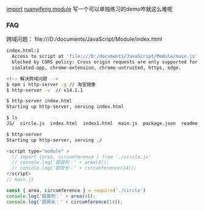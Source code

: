 [import](https://developer.mozilla.org/zh-CN/docs/Web/JavaScript/Reference/Statements/import)
[ruanyifeng module](https://www.bookstack.cn/read/es6-3rd/spilt.4.docs-module.md)
写一个可以单独练习的demo咋就这么难呢

### FAQ
跨域问题：
file:///D:/documents/JavaScript/Module/index.html

```bash
index.html:1      
  Access to script at 'file:///D:/documents/JavaScript/Module/main.js' from **origin 'null'** has been 
  blocked by CORS policy: Cross origin requests are only supported for protocol schemes: http, data, 
  isolated-app, chrome-extension, chrome-untrusted, https, edge.

<!-- 解决跨域问题 -->
$ npm i http-server -g // 淘宝镜像
$ http-server -v  // v14.1.1
```

```bash
$ http-server index.html
Starting up http-server, serving index.html

$ ls
JS/  circle.js  index.html  index1.html  main.js  package.json  readme.md

$ http-server
Starting up http-server, serving ./
```

```js
<script type="module" >
  // import {area, circumference } from './circle.js'
  // console.log('圆面积：' + area(4));
  // console.log('圆周长：' + circumference(14));      
</script>
// main.js

const { area, circumference } = require('./circle')
console.log('圆面积：' + area(4));
console.log('圆周长：' + circumference(14));
```


